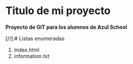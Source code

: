 # Titulo de mi proyecto
**Proyecto de GIT para los alumnos de Azul School**

[//]:# Listas enumeradas
1. Index.html
2. information.txt
